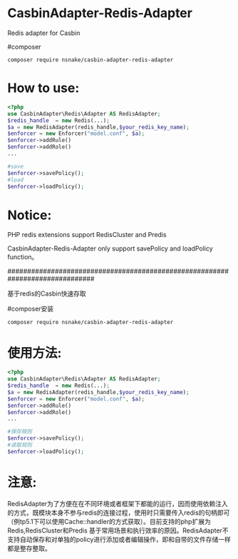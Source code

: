 # CasbinAdapter-Redis-Adapter

Redis adapter for Casbin

#composer

```
composer require nsnake/casbin-adapter-redis-adapter
```

# How to use:

```php
<?php
use CasbinAdapter\Redis\Adapter AS RedisAdapter;
$redis_handle  = new Redis(...);
$a = new RedisAdapter(redis_handle,$your_redis_key_name);
$enforcer = new Enforcer("model.conf", $a);
$enforcer->addRule()
$enforcer->addRole()
...

#save
$enforcer->savePolicy();
#load
$enforcer->loadPolicy();
```

# Notice:
PHP redis extensions support RedisCluster and Predis

CasbinAdapter-Redis-Adapter only support savePolicy and loadPolicy function。



##############################################################################

基于redis的Casbin快速存取

#composer安装

```
composer require nsnake/casbin-adapter-redis-adapter
```

# 使用方法:

```php
<?php
use CasbinAdapter\Redis\Adapter AS RedisAdapter;
$redis_handle  = new Redis(...);
$a = new RedisAdapter(redis_handle,$your_redis_key_name);
$enforcer = new Enforcer("model.conf", $a);
$enforcer->addRule()
$enforcer->addRole()
...

#保存规则
$enforcer->savePolicy();
#读取规则
$enforcer->loadPolicy();
```

# 注意:

RedisAdapter为了方便在在不同环境或者框架下都能的运行，因而使用依赖注入的方式，既模块本身不参与redis的连接过程，使用时只需要传入redis的句柄即可（例tp5.1下可以使用Cache::handler的方式获取）。目前支持的php扩展为Redis,RedisCluster和Predis
基于常用场景和执行效率的原因。RedisAdapter不支持自动保存和对单独的policy进行添加或者编辑操作，即和自带的文件存储一样都是整存整取。
